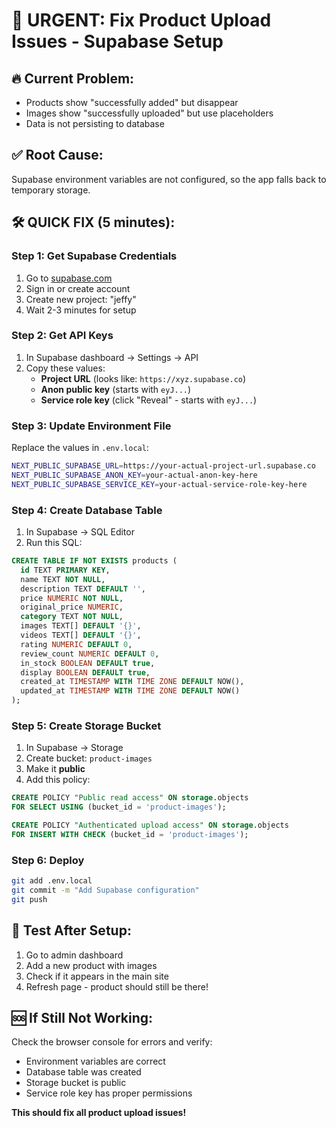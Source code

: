 # 🚀 URGENT: Fix Product Upload Issues - Supabase Setup

## 🔥 **Current Problem:**
- Products show "successfully added" but disappear
- Images show "successfully uploaded" but use placeholders
- Data is not persisting to database

## ✅ **Root Cause:**
Supabase environment variables are not configured, so the app falls back to temporary storage.

## 🛠️ **QUICK FIX (5 minutes):**

### Step 1: Get Supabase Credentials
1. Go to [supabase.com](https://supabase.com)
2. Sign in or create account
3. Create new project: "jeffy"
4. Wait 2-3 minutes for setup

### Step 2: Get API Keys
1. In Supabase dashboard → Settings → API
2. Copy these values:
   - **Project URL** (looks like: `https://xyz.supabase.co`)
   - **Anon public key** (starts with `eyJ...`)
   - **Service role key** (click "Reveal" - starts with `eyJ...`)

### Step 3: Update Environment File
Replace the values in `.env.local`:

```bash
NEXT_PUBLIC_SUPABASE_URL=https://your-actual-project-url.supabase.co
NEXT_PUBLIC_SUPABASE_ANON_KEY=your-actual-anon-key-here
NEXT_PUBLIC_SUPABASE_SERVICE_KEY=your-actual-service-role-key-here
```

### Step 4: Create Database Table
1. In Supabase → SQL Editor
2. Run this SQL:

```sql
CREATE TABLE IF NOT EXISTS products (
  id TEXT PRIMARY KEY,
  name TEXT NOT NULL,
  description TEXT DEFAULT '',
  price NUMERIC NOT NULL,
  original_price NUMERIC,
  category TEXT NOT NULL,
  images TEXT[] DEFAULT '{}',
  videos TEXT[] DEFAULT '{}',
  rating NUMERIC DEFAULT 0,
  review_count NUMERIC DEFAULT 0,
  in_stock BOOLEAN DEFAULT true,
  display BOOLEAN DEFAULT true,
  created_at TIMESTAMP WITH TIME ZONE DEFAULT NOW(),
  updated_at TIMESTAMP WITH TIME ZONE DEFAULT NOW()
);
```

### Step 5: Create Storage Bucket
1. In Supabase → Storage
2. Create bucket: `product-images`
3. Make it **public**
4. Add this policy:

```sql
CREATE POLICY "Public read access" ON storage.objects
FOR SELECT USING (bucket_id = 'product-images');

CREATE POLICY "Authenticated upload access" ON storage.objects
FOR INSERT WITH CHECK (bucket_id = 'product-images');
```

### Step 6: Deploy
```bash
git add .env.local
git commit -m "Add Supabase configuration"
git push
```

## 🧪 **Test After Setup:**
1. Go to admin dashboard
2. Add a new product with images
3. Check if it appears in the main site
4. Refresh page - product should still be there!

## 🆘 **If Still Not Working:**
Check the browser console for errors and verify:
- Environment variables are correct
- Database table was created
- Storage bucket is public
- Service role key has proper permissions

**This should fix all product upload issues!**